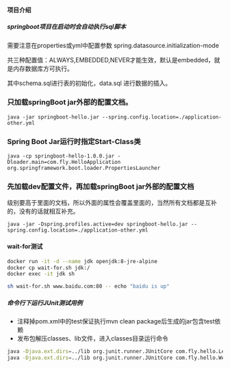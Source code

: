 
#### 项目介绍

##### springboot项目在启动时会自动执行sql脚本

需要注意在properties或yml中配置参数 spring.datasource.initialization-mode

共三种配置值：ALWAYS,EMBEDDED,NEVER才能生效，默认是embedded，就是内存数据库方可执行。

其中schema.sql进行表的初始化，data.sql 进行数据的插入。

### 只加载springBoot jar外部的配置文档。

```
java -jar springboot-hello.jar --spring.config.location=./application-other.yml
```

### Spring Boot Jar运行时指定Start-Class类

```
java -cp springboot-hello-1.0.0.jar -Dloader.main=com.fly.HelloApplication org.springframework.boot.loader.PropertiesLauncher
```

### 先加载dev配置文件，再加载springBoot jar外部的配置文档

级别要高于里面的文档，所以外面的属性会覆盖里面的，当然所有文档都是互补的，没有的话就相互补充。

```
java -jar -Dspring.profiles.active=dev springboot-hello.jar --spring.config.location=./application-other.yml
```

#### wait-for测试

```bash
docker run -it -d --name jdk openjdk:8-jre-alpine
docker cp wait-for.sh jdk:/
docker exec -it jdk sh

sh wait-for.sh www.baidu.com:80 -- echo "baidu is up"
```
##### 命令行下运行JUnit测试用例
- 注释掉pom.xml中的<scope>test</scope>保证执行mvn clean package后生成的jar包含test依赖
- 发布包解压classes、lib文件，进入classes目录运行命令

```sh
java -Djava.ext.dirs=../lib org.junit.runner.JUnitCore com.fly.hello.LevelNumTest
java -Djava.ext.dirs=../lib org.junit.runner.JUnitCore com.fly.hello.WebApplicationTest
```